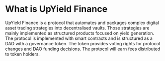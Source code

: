 # What is UpYield Finance

UpYield Finance is a protocol that automates and packages complex digital asset trading strategies into decentralised vaults. Those strategies are mainly implemented as structured products focused on yield generation. The protocol is implemented with smart contracts and is structured as a DAO with a governance token. The token provides voting rights for protocol changes and DAO funding decisions. The protocol will earn fees distributed to token holders.

